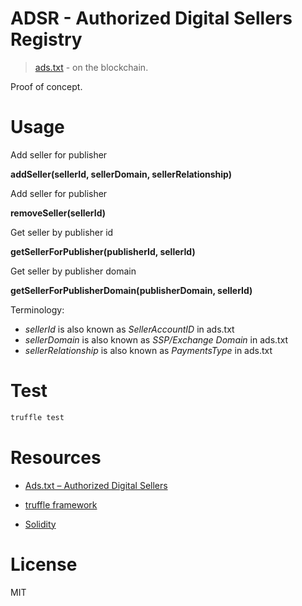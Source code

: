 # ADSR - Authorized Digital Sellers Registry

> [ads.txt](https://iabtechlab.com/ads-txt/) - on the blockchain.

Proof of concept.

# Usage

Add seller for publisher

**addSeller(sellerId, sellerDomain, sellerRelationship)**

Add seller for publisher

**removeSeller(sellerId)**

Get seller by publisher id

**getSellerForPublisher(publisherId, sellerId)**

Get seller by publisher domain

**getSellerForPublisherDomain(publisherDomain, sellerId)**

Terminology:

 - *sellerId* is also known as *SellerAccountID* in ads.txt
 - *sellerDomain* is also known as *SSP/Exchange Domain* in ads.txt
 - *sellerRelationship* is also known as *PaymentsType* in ads.txt

# Test

```bash
truffle test
```

# Resources

- [Ads.txt – Authorized Digital Sellers](https://iabtechlab.com/ads-txt/)

- [truffle framework](https://github.com/trufflesuite/truffle)

- [Solidity](https://solidity.readthedocs.io)

# License

MIT
